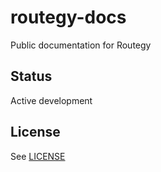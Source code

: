 # routegy-docs

Public documentation for Routegy

## Status

Active development

## License

See [LICENSE](LICENSE)